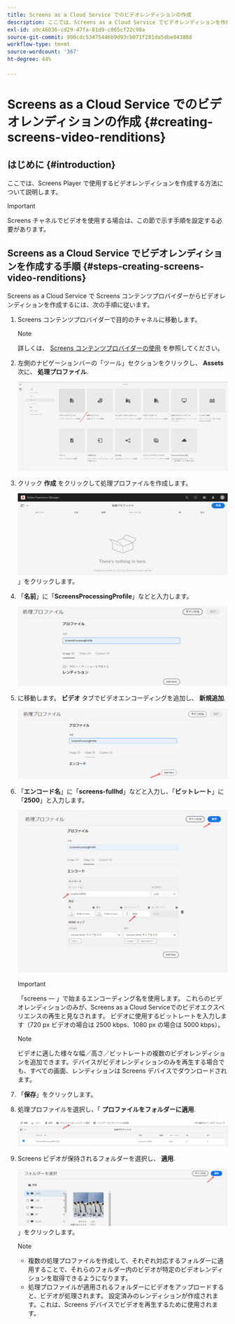 ```yaml
---
title: Screens as a Cloud Service でのビデオレンディションの作成
description: ここでは、Screens as a Cloud Service でビデオレンディションを作成する方法について説明します。
exl-id: a9c46036-cd29-47fa-81d9-c865cf22c98a
source-git-commit: 900cdc53475446b9d93cb071f281da5dbe043888
workflow-type: tm+mt
source-wordcount: '367'
ht-degree: 44%

---
```


# Screens as a Cloud Service でのビデオレンディションの作成 {#creating-screens-video-renditions}

## はじめに {#introduction}

ここでは、Screens Player で使用するビデオレンディションを作成する方法について説明します。

>[!IMPORTANT]
>Screens チャネルでビデオを使用する場合は、この節で示す手順を設定する必要があります。

## Screens as a Cloud Service でビデオレンディションを作成する手順 {#steps-creating-screens-video-renditions}

Screens as a Cloud Service で Screens コンテンツプロバイダーからビデオレンディションを作成するには、次の手順に従います。

1. Screens コンテンツプロバイダーで目的のチャネルに移動します。

   >[!NOTE]
   >詳しくは、 [Screens コンテンツプロバイダーの使用](https://experienceleague.adobe.com/docs/experience-manager-cloud-service/content/screens-as-cloud-service/configure-screens-cloud/using-screens-content-provider.html?lang=en#screens-content-provider) を参照してください。

1. 左側のナビゲーションバーの「ツール」セクションをクリックし、 **Assets** 次に、 **処理プロファイル**.

   ![処理プロファイルをクリック](/help/screens-cloud/assets/configure/screens-cp-3.png)

1. クリック **作成** をクリックして処理プロファイルを作成します。

   ![「作成](/help/screens-cloud/assets/configure/screens-video-2.png)」をクリックします。

1. 「**名前**」に「**ScreensProcessingProfile**」などと入力します。

   ![「名前」フィールドがハイライト表示された処理プロファイルダイアログボックス](/help/screens-cloud/assets/configure/screens-video-3.png)

1. に移動します。 **ビデオ** タブでビデオエンコーディングを追加し、 **新規追加**.

   ![「新規追加」ボタンがハイライト表示された処理プロファイルダイアログボックス](/help/screens-cloud/assets/configure/screens-video-4a.png)

1. 「**エンコード名**」に「**screens-fullhd**」などと入力し、「**ビットレート**」に「**2500**」と入力します。

   ![「保存」ボタンがハイライト表示された処理プロファイルダイアログボックス](/help/screens-cloud/assets/configure/screens-video-4.png)

   >[!IMPORTANT]
   >「screens — 」で始まるエンコーディング名を使用します。 これらのビデオレンディションのみが、Screens as a Cloud Serviceでのビデオエクスペリエンスの再生と見なされます。 ビデオに使用するビットレートを入力します（720 px ビデオの場合は 2500 kbps、1080 px の場合は 5000 kbps）。

   >[!NOTE]
   >ビデオに適した様々な幅／高さ／ビットレートの複数のビデオレンディションを追加できます。デバイスがビデオレンディションのみを再生する場合でも、すべての画面、レンディションは Screens デバイスでダウンロードされます。

1. 「**保存**」をクリックします。

1. 処理プロファイルを選択し、「 **プロファイルをフォルダーに適用**.

   ![プロファイルをフォルダーに適用](/help/screens-cloud/assets/configure/screens-video-5.png)

1. Screens ビデオが保持されるフォルダーを選択し、 **適用**.

   ![「適用](/help/screens-cloud/assets/configure/screens-video-6.png)」をクリックします。

   >[!NOTE]
   >
   >* 複数の処理プロファイルを作成して、それぞれ対応するフォルダーに適用することで、それらのフォルダー内のビデオが特定のビデオレンディションを取得できるようになります。
   >* 処理プロファイルが適用されるフォルダーにビデオをアップロードすると、ビデオが処理されます。 設定済みのレンディションが作成されます。これは、Screens デバイスでビデオを再生するために使用されます。
